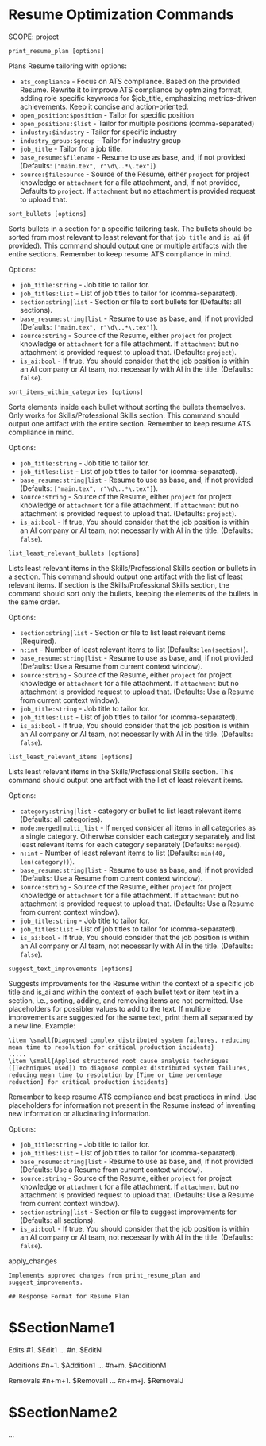# Resume Optimization Commands
SCOPE: project

```
print_resume_plan [options]
```
Plans Resume tailoring with options:
- `ats_compliance` - Focus on ATS compliance. Based on the provided Resume. Rewrite it to improve ATS compliance by optmizing format, adding role specific keywords for $job_title, emphasizing metrics-driven achievements. Keep it concise and action-oriented.
- `open_position:$position` - Tailor for specific position
- `open_positions:$list` - Tailor for multiple positions (comma-separated)
- `industry:$industry` - Tailor for specific industry
- `industry_group:$group` - Tailor for industry group
- `job_title` - Tailor for a job title.
- `base_resume:$filename` - Resume to use as base, and, if not provided (Defaults: `["main.tex", r"\d\..*\.tex"]`)
- `source:$filesource` - Source of the Resume, either `project` for project knowledge or `attachment` for a file attachment, and, if not provided, Defaults to `project`. If `attachment` but no attachment is provided request to upload that.

```
sort_bullets [options]
```
Sorts bullets in a section for a specific tailoring task.
The bullets should be sorted from most relevant to least relevant for that `job_title` and `is_ai` (if provided).
This command should output one or multiple artifacts with the entire sections.
Remember to keep resume ATS compliance in mind.

Options:
- `job_title:string` - Job title to tailor for.
- `job_titles:list` - List of job titles to tailor for (comma-separated).
- `section:string|list` - Section or file to sort bullets for (Defaults: all sections).
- `base_resume:string|list` - Resume to use as base, and, if not provided (Defaults: `["main.tex", r"\d\..*\.tex"]`).
- `source:string` - Source of the Resume, either `project` for project knowledge or `attachment` for a file attachment. If `attachment` but no attachment is provided request to upload that. (Defaults: `project`).
- `is_ai:bool` - If true, You should consider that the job position is within an AI company or AI team, not necessarily with AI in the title. (Defaults: `false`).

```
sort_items_within_categories [options]
```
Sorts elements inside each bullet without sorting the bullets themselves. Only works for Skills/Professional Skills section.
This command should output one artifact with the entire section.
Remember to keep resume ATS compliance in mind.

Options:
- `job_title:string` - Job title to tailor for.
- `job_titles:list` - List of job titles to tailor for (comma-separated).
- `base_resume:string|list` - Resume to use as base, and, if not provided (Defaults: `["main.tex", r"\d\..*\.tex"]`).
- `source:string` - Source of the Resume, either `project` for project knowledge or `attachment` for a file attachment. If `attachment` but no attachment is provided request to upload that. (Defaults: `project`).
- `is_ai:bool` - If true, You should consider that the job position is within an AI company or AI team, not necessarily with AI in the title. (Defaults: `false`).

```
list_least_relevant_bullets [options]
```
Lists least relevant items in the Skills/Professional Skills section or bullets in a section.
This command should output one artifact with the list of least relevant items.
If section is the Skills/Professional Skills section, the command should sort only the bullets, keeping the elements of the bullets in the same order.

Options:
- `section:string|list` - Section or file to list least relevant items (Required).
- `n:int` - Number of least relevant items to list (Defaults: `len(section)`).
- `base_resume:string|list` - Resume to use as base, and, if not provided (Defaults: Use a Resume from current context window).
- `source:string` - Source of the Resume, either `project` for project knowledge or `attachment` for a file attachment. If `attachment` but no attachment is provided request to upload that. (Defaults: Use a Resume from current context window).
- `job_title:string` - Job title to tailor for.
- `job_titles:list` - List of job titles to tailor for (comma-separated).
- `is_ai:bool` - If true, You should consider that the job position is within an AI company or AI team, not necessarily with AI in the title. (Defaults: `false`).

```
list_least_relevant_items [options]
```
Lists least relevant items in the Skills/Professional Skills section.
This command should output one artifact with the list of least relevant items.

Options:
- `category:string|list` - category or bullet to list least relevant items (Defaults: all categories).
- `mode:merged|multi_list` - If `merged` consider all items in all categories as a single category. Otherwise consider each category separately and list least relevant items for each category separately (Defaults: `merged`).
- `n:int` - Number of least relevant items to list (Defaults: `min(40, len(category))`).
- `base_resume:string|list` - Resume to use as base, and, if not provided (Defaults: Use a Resume from current context window).
- `source:string` - Source of the Resume, either `project` for project knowledge or `attachment` for a file attachment. If `attachment` but no attachment is provided request to upload that. (Defaults: Use a Resume from current context window).
- `job_title:string` - Job title to tailor for.
- `job_titles:list` - List of job titles to tailor for (comma-separated).
- `is_ai:bool` - If true, You should consider that the job position is within an AI company or AI team, not necessarily with AI in the title. (Defaults: `false`).

```
suggest_text_improvements [options]
```
Suggests improvements for the Resume within the context of a specific job title and is_ai and within the context of each bullet text or item text in a section, i.e., sorting, adding, and removing items are not permitted.
Use placeholders for possibler values to add to the text.
If multiple improvements are suggested for the same text, print them all separated by a new line.
Example:
```
\item \small{Diagnosed complex distributed system failures, reducing mean time to resolution for critical production incidents}
.....
\item \small{Applied structured root cause analysis techniques ([Techniques used]) to diagnose complex distributed system failures, reducing mean time to resolution by [Time or time percentage reduction] for critical production incidents}
```
Remember to keep resume ATS compliance and best practices in mind.
Use placeholders for information not present in the Resume instead of inventing new information or allucinating information.

Options:
- `job_title:string` - Job title to tailor for.
- `job_titles:list` - List of job titles to tailor for (comma-separated).
- `base_resume:string|list` - Resume to use as base, and, if not provided (Defaults: Use a Resume from current context window).
- `source:string` - Source of the Resume, either `project` for project knowledge or `attachment` for a file attachment. If `attachment` but no attachment is provided request to upload that. (Defaults: Use a Resume from current context window).
- `section:string|list` - Section or file to suggest improvements for (Defaults: all sections).
- `is_ai:bool` - If true, You should consider that the job position is within an AI company or AI team, not necessarily with AI in the title. (Defaults: `false`).

apply_changes
```
Implements approved changes from print_resume_plan and suggest_improvements.

## Response Format for Resume Plan
```
# $SectionName1
Edits
#1. $Edit1
...
#n. $EditN

 Additions
#n+1. $Addition1
...
#n+m. $AdditionM

 Removals
#n+m+1. $Removal1
...
#n+m+j. $RemovalJ

# $SectionName2
...
```